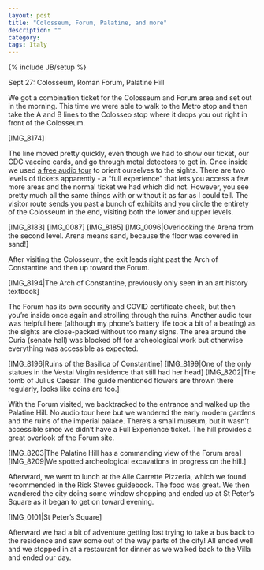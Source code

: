 ```yaml
---
layout: post
title: "Colosseum, Forum, Palatine, and more"
description: ""
category: 
tags: Italy
---
```

{% include JB/setup %}

Sept 27: Colosseum, Roman Forum, Palatine Hill

We got a combination ticket for the Colosseum and Forum area and set out in the morning. This time we were able to walk to the Metro stop and then take the A and B lines to the Colosseo stop where it drops you out right in front of the Colosseum.

[IMG_8174]

The line moved pretty quickly, even though we had to show our ticket, our CDC vaccine cards, and go through metal detectors to get in. Once inside we used [a free audio tour](https://www.ricksteves.com/watch-read-listen/audio/audio-tours/italy) to orient ourselves to the sights. There are two levels of tickets apparently - a “full experience” that lets you access a few more areas and the normal ticket we had which did not. However, you see pretty much all the same things with or without it as far as I could tell. The visitor route sends you past a bunch of exhibits and you circle the entirety of the Colosseum in the end, visiting both the lower and upper levels.

[IMG_8183]
[IMG_0087]
[IMG_8185]
[IMG_0096|Overlooking the Arena from the second level. Arena means sand, because the floor was covered in sand!]

After visiting the Colosseum, the exit leads right past the Arch of Constantine and then up toward the Forum.

[IMG_8194|The Arch of Constantine, previously only seen in an art history textbook]

The Forum has its own security and COVID certificate check, but then you’re inside once again and strolling through the ruins. Another audio tour was helpful here (although my phone’s battery life took a bit of a beating) as the sights are close-packed without too many signs. The area around the Curia (senate hall) was blocked off for archeological work but otherwise everything was accessible as expected. 

[IMG_8196|Ruins of the Basilica of Constantine]
[IMG_8199|One of the only statues in the Vestal Virgin residence that still had her head]
[IMG_8202|The tomb of Julius Caesar. The guide mentioned flowers are thrown there regularly, looks like coins are too.]

With the Forum visited, we backtracked to the entrance and walked up the Palatine Hill. No audio tour here but we wandered the early modern gardens and the ruins of the imperial palace. There’s a small museum, but it wasn’t accessible since we didn’t have a Full Experience ticket. The hill provides a great overlook of the Forum site.

[IMG_8203|The Palatine Hill has a commanding view of the Forum area]
[IMG_8209|We spotted archeological excavations in progress on the hill.]

Afterward, we went to lunch at the Alle Carrette Pizzeria, which we found recommended in the Rick Steves guidebook. The food was great. We then wandered the city doing some window shopping and ended up at St Peter’s Square as it began to get on toward evening.

[IMG_0101|St Peter&rsquo;s Square]

Afterward we had a bit of adventure getting lost trying to take a bus back to the residence and saw some out of the way parts of the city! All ended well and we stopped in at a restaurant for dinner as we walked back to the Villa and ended our day.
